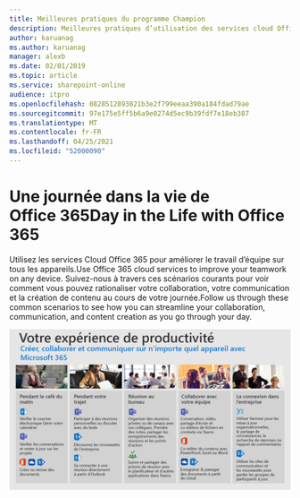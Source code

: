 ```yaml
---
title: Meilleures pratiques du programme Champion
description: Meilleures pratiques d’utilisation des services cloud Office 365 pour améliorer votre travail d’équipe.
author: karuanag
ms.author: karuanag
manager: alexb
ms.date: 02/01/2019
ms.topic: article
ms.service: sharepoint-online
audience: itpro
ms.openlocfilehash: 0828512893821b3e2f799eeaa390a184fdad79ae
ms.sourcegitcommit: 97e175e5ff5b6a9e0274d5ec9b39fdf7e18eb387
ms.translationtype: MT
ms.contentlocale: fr-FR
ms.lasthandoff: 04/25/2021
ms.locfileid: "52000090"
---
```

# <a name="day-in-the-life-with-office-365"></a><span data-ttu-id="dad12-103">Une journée dans la vie de Office 365</span><span class="sxs-lookup"><span data-stu-id="dad12-103">Day in the Life with Office 365</span></span>

<span data-ttu-id="dad12-104">Utilisez les services Cloud Office 365 pour améliorer le travail d’équipe sur tous les appareils.</span><span class="sxs-lookup"><span data-stu-id="dad12-104">Use Office 365 cloud services to improve your teamwork on any device.</span></span>  <span data-ttu-id="dad12-105">Suivez-nous à travers ces scénarios courants pour voir comment vous pouvez rationaliser votre collaboration, votre communication et la création de contenu au cours de votre journée.</span><span class="sxs-lookup"><span data-stu-id="dad12-105">Follow us through these common scenarios to see how you can streamline your collaboration, communication, and content creation as you go through your day.</span></span>  

![Visuel de Une journée dans la vie](media/m365day.png)

